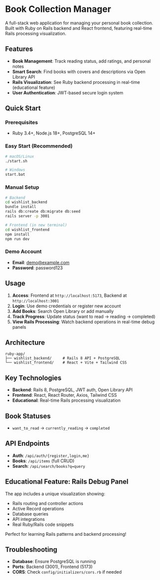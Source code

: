 # Book Collection Manager

A full-stack web application for managing your personal book collection. Built with Ruby on Rails backend and React frontend, featuring real-time Rails processing visualization.

## Features

- **Book Management**: Track reading status, add ratings, and personal notes
- **Smart Search**: Find books with covers and descriptions via Open Library API
- **Rails Visualization**: See Ruby backend processing in real-time (educational feature)
- **User Authentication**: JWT-based secure login system

## Quick Start

### Prerequisites
- Ruby 3.4+, Node.js 18+, PostgreSQL 14+

### Easy Start (Recommended)
```bash
# macOS/Linux
./start.sh

# Windows
start.bat
```

### Manual Setup
```bash
# Backend
cd wishlist_backend
bundle install
rails db:create db:migrate db:seed
rails server -p 3001

# Frontend (in new terminal)
cd wishlist_frontend
npm install
npm run dev
```

### Demo Account
- **Email**: demo@example.com
- **Password**: password123

## Usage

1. **Access**: Frontend at `http://localhost:5173`, Backend at `http://localhost:3001`
2. **Login**: Use demo credentials or register new account
3. **Add Books**: Search Open Library or add manually
4. **Track Progress**: Update status (want to read → reading → completed)
5. **View Rails Processing**: Watch backend operations in real-time debug panels

## Architecture

```
ruby-app/
├── wishlist_backend/     # Rails 8 API + PostgreSQL
└── wishlist_frontend/    # React + Vite + Tailwind CSS
```

## Key Technologies

- **Backend**: Rails 8, PostgreSQL, JWT auth, Open Library API
- **Frontend**: React, React Router, Axios, Tailwind CSS
- **Educational**: Real-time Rails processing visualization

## Book Statuses
- `want_to_read` → `currently_reading` → `completed`

## API Endpoints
- **Auth**: `/api/auth/{register,login,me}`
- **Books**: `/api/items` (full CRUD)
- **Search**: `/api/search/books?q=query`

## Educational Feature: Rails Debug Panel

The app includes a unique visualization showing:
- Rails routing and controller actions
- Active Record operations
- Database queries
- API integrations
- Real Ruby/Rails code snippets

Perfect for learning Rails patterns and backend processing!

## Troubleshooting

- **Database**: Ensure PostgreSQL is running
- **Ports**: Backend (3001), Frontend (5173)
- **CORS**: Check `config/initializers/cors.rb` if needed